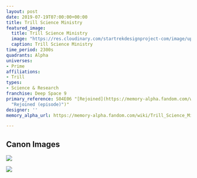 ```yaml
---
layout: post
date: 2019-07-19T07:00:00+00:00
title: Trill Science Ministry
featured_image:
  title: Trill Science Ministry
  image: "https://res.cloudinary.com/startrekdesignproject-com/image/upload/v1563593040/TrillScienceMinistry.png"
  caption: Trill Science Ministry
time_period: 2300s
quadrants: Alpha
universes:
- Prime
affiliations:
- Trill
types:
- Science & Research
franchise: Deep Space 9
primary_reference: S04E06 "[Rejoined](https://memory-alpha.fandom.com/wiki/Rejoined
  "Rejoined (episode)")"
designer: ''
memory_alpha_url: https://memory-alpha.fandom.com/wiki/Trill_Science_Ministry

---
```

## Canon Images

![](https://res.cloudinary.com/startrekdesignproject-com/image/upload/v1563593040/TrillScienceMinistry-Rejoined.jpg)

![](https://res.cloudinary.com/startrekdesignproject-com/image/upload/v1563593040/TrillScienceMinistry-Rejoined3.jpg)